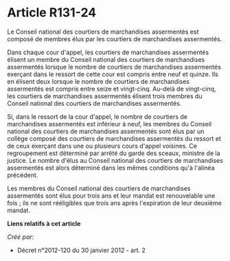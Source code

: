 # Article R131-24

Le Conseil national des courtiers de marchandises assermentés est composé de membres élus par les courtiers de marchandises
assermentés. 

Dans chaque cour d'appel, les courtiers de marchandises assermentés élisent un membre du Conseil national des courtiers de
marchandises assermentés lorsque le nombre de courtiers de marchandises assermentés exerçant dans le ressort de cette cour
est compris entre neuf et quinze. Ils en élisent deux lorsque le nombre de courtiers de marchandises assermentés est compris
entre seize et vingt-cinq. Au-delà de vingt-cinq, les courtiers de marchandises assermentés élisent trois membres du Conseil
national des courtiers de marchandises assermentés. 

Si, dans le ressort de la cour d'appel, le nombre de courtiers de marchandises assermentés est inférieur à neuf, les membres
du Conseil national des courtiers de marchandises assermentés sont élus par un collège composé des courtiers de marchandises
assermentés du ressort et de ceux exerçant dans une ou plusieurs cours d'appel voisines. Ce regroupement est déterminé par
arrêté du garde des sceaux, ministre de la justice. Le nombre d'élus au Conseil national des courtiers de marchandises
assermentés est alors déterminé dans les mêmes conditions qu'à l'alinéa précédent. 

Les membres du Conseil national des courtiers de marchandises assermentés sont élus pour trois ans et leur mandat est
renouvelable une fois ; ils ne sont rééligibles que trois ans après l'expiration de leur deuxième mandat.

**Liens relatifs à cet article**

_Créé par_:

  - Décret n°2012-120 du 30 janvier 2012 - art. 2
